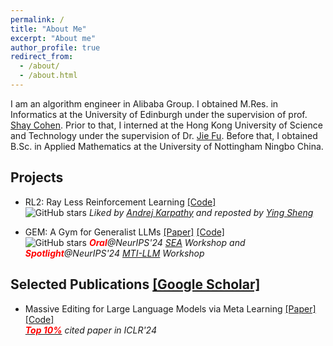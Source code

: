 ```yaml
---
permalink: /
title: "About Me"
excerpt: "About me"
author_profile: true
redirect_from: 
  - /about/
  - /about.html
---
```


I am an algorithm engineer in Alibaba Group.
I obtained M.Res. in Informatics at the University of Edinburgh under the supervision of prof. [Shay Cohen](https://homepages.inf.ed.ac.uk/scohen/).
Prior to that, I interned at the Hong Kong University of Science and Technology under the supervision of Dr. [Jie Fu](https://bigaidream.github.io/).
Before that, I obtained B.Sc. in Applied Mathematics at the University of Nottingham Ningbo China.

## Projects

* RL2: Ray Less Reinforcement Learning  [[Code]](https://github.com/ChenmienTan/RL2)  
![GitHub stars](https://img.shields.io/github/stars/ChenmienTan/RL2.svg?style=social) *Liked by [Andrej Karpathy](https://scholar.google.com/citations?user=l8WuQJgAAAAJ&hl=en) and reposted by [Ying Sheng](https://scholar.google.com/citations?user=xMhGYpgAAAAJ&hl=en)* 

* GEM: A Gym for Generalist LLMs [[Paper]](https://arxiv.org/pdf/2510.01051) [[Code]](https://github.com/axon-rl/gem)    
![GitHub stars](https://img.shields.io/github/stars/axon-rl/gem.svg?style=social) ***<font color=red>Oral</font>**@NeurIPS'24 [SEA](https://sea-workshop.github.io/) Workshop and **<font color=red>Spotlight</font>**@NeurIPS'24 [MTI-LLM](https://workshop-multi-turn-interaction.github.io/) Workshop*

## Selected Publications [[Google Scholar]](https://scholar.google.com/citations?hl=zh-CN&view_op=list_works&gmla=AJ1KiT3E3CHkitK-8XkwkeYKxup4GEJyV0SkLGZYQErzPnldBlEg2-H9TQ5J5s8C469VUrr_d909FGy-TM0ggoOTBa5Kl5IZZfzveAwzH0M36XHIe2e1XOypJvTv-2_00cE&user=1ml8-30AAAAJ)

* Massive Editing for Large Language Models via Meta Learning [[Paper]](https://arxiv.org/abs/2311.04661) [[Code]](https://github.com/ChenmienTan/malmen)  
*[**<font color=red>Top 10%</font>**](https://github.com/qianlanwyd/paper-citation-ranking/blob/master/iclr_2024_main_conference_citations_top_30%25.json) cited paper in ICLR'24*

<!-- ## Competitions

* Learning Equality – Curriculum Recommendations  
*Ranking: 17/1057 = 1.6%*
* [Google AI4Code – Understand Code in Python Notebooks](https://www.kaggle.com/competitions/AI4Code/discussion/343603)  
*Ranking: 25/1135 = 2.2%* 
* [H&M Personalized Fashion Recommendations](https://github.com/Wp-Zhang/H-M-Fashion-RecSys)  
*Ranking: 45/2952 = 1.5%* -->

<!-- ## Academic Services

* Reviewer: ICLR'25-26, ICML'24-25, NeurIPS'25
* TA: [NLU+](http://www.drps.ed.ac.uk/23-24/dpt/cxinfr11157.htm) 23-24, [MLP](http://www.drps.ed.ac.uk/23-24/dpt/cxinfr11132.htm) 23-24 -->

<!-- ## Fun Facts -->
<!-- 
* I am the 14th academic generation descendant of [Gauss](https://en.wikipedia.org/wiki/Carl_Friedrich_Gauss), the 14th of [Laplace](https://en.wikipedia.org/wiki/Pierre-Simon_Laplace), the 18th of [Bernoulli](https://en.wikipedia.org/wiki/Jacob_Bernoulli), the 20th of [Leibniz](https://en.wikipedia.org/wiki/Pierre-Simon_Laplace), and the 26th of [Copernicus](https://en.wikipedia.org/wiki/Nicolaus_Copernicus). -->


<!-- * I graduated from a [high school](https://en.wikipedia.org/wiki/Sichuan_Chengdu_Shishi_High_School) with a history over 2,160 years. -->

<!-- ## Acknowledgement

I am lucky to work with many enthusiastic, intelligent, and hardworking peers, such as [Yijun Yang](https://thomasyyj.github.io/yangyijun/)@Edinburgh, [Weipeng Zhang](https://github.com/Wp-Zhang)@Huawei, Jiahong Xie@SJTU, [Xun Zhao](https://github.com/CarnoZhao)@UCAS, Shengda Fan@RUC, [Ge Zhang](https://scholar.google.com/citations?user=qyTrq4kAAAAJ&hl=zh-CN)@ByteDance, [Hanxu Hu](https://hanxuhu.github.io)@UZH, and [Simon Yu](https://simon-yu.netlify.app)@NEU.
I learnt a lot from them.
Foremost, I thank [Chenxi Chen](https://2023.rca.ac.uk/students/chenxi-chen/) for her companionship.
She is my greatest fortunate.  -->